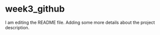 # week3_github
I am editing the README file. Adding some more details about the project description.
